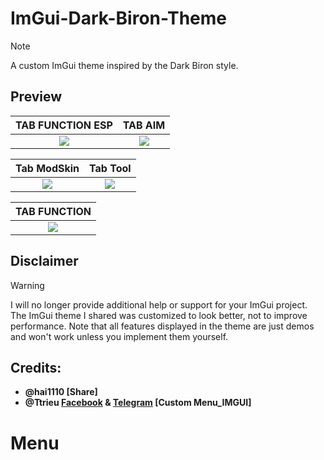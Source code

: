 # ImGui-Dark-Biron-Theme 
> [!NOTE]  
> A custom ImGui theme inspired by the Dark Biron style.

## Preview

|                                            TAB FUNCTION ESP                                 |                                            TAB AIM                                                  |
| :-----------------------------------------------------------------------------------------: | :-------------------------------------------------------------------------------------------------: |
| ![](https://raw.githubusercontent.com/thanhdo1110/ImGui-Dark-Biron-Theme/refs/heads/main/img/IMG_6793.PNG) | ![](https://raw.githubusercontent.com/thanhdo1110/ImGui-Dark-Biron-Theme/refs/heads/main/img/IMG_6794.PNG) |

|                                            Tab ModSkin                                       |                                           Tab Tool                                            |
| :------------------------------------------------------------------------------------------: | :-------------------------------------------------------------------------------------------: |
| ![](https://raw.githubusercontent.com/thanhdo1110/ImGui-Dark-Biron-Theme/refs/heads/main/img/IMG_6795.PNG)         | ![](https://raw.githubusercontent.com/thanhdo1110/ImGui-Dark-Biron-Theme/refs/heads/main/img/IMG_6796.PNG)  |

|                                            TAB FUNCTION                                      |           
| :------------------------------------------------------------------------------------------: | 
| ![](https://raw.githubusercontent.com/thanhdo1110/ImGui-Dark-Biron-Theme/refs/heads/main/img/IMG_6797.PNG) | 

## Disclaimer
> [!WARNING]  
> I will no longer provide additional help or support for your ImGui project. The ImGui theme I shared was customized to look better, not to improve performance. Note that all features displayed in the theme are just demos and won't work unless you implement them yourself.

## Credits:
- **@hai1110 [Share]**
- **@Ttrieu [Facebook](https://www.facebook.com/profile.php?id=100037323311935) & [Telegram](https://t.me/Ttrieu210) [Custom Menu_IMGUI]**
# Menu
